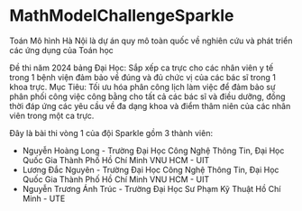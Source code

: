 # MathModelChallengeSparkle
Toán Mô hình Hà Nội là dự án quy mô toàn quốc về nghiên cứu và phát triển các ứng dụng của Toán học

Đề thi năm 2024 bảng Đại Học: Sắp xếp ca trực cho các nhân viên y tế trong 1 bệnh viện đảm bảo về đúng và đủ chức vị của các bác sĩ trong 1 khoa trực.
Mục Tiêu: Tối ưu hóa phân công lịch làm việc để đảm bảo sự phân phối công việc công bằng
cho tất cả các bác sĩ và điều dưỡng, đồng thời đáp ứng các yêu cầu về đa dạng khoa
và điểm thâm niên của các nhân viên trong một ca trực.

Đây là bài thi vòng 1 của đội Sparkle gồm 3 thành viên:
+ Nguyễn Hoàng Long - Trường Đại Học Công Nghệ Thông Tin, Đại Học Quốc Gia Thành Phố Hồ Chí Minh VNU HCM - UIT
+ Lương Đắc Nguyên - Trường Đại Học Công Nghệ Thông Tin, Đại Học Quốc Gia Thành Phố Hồ Chí Minh VNU HCM - UIT
+ Nguyễn Trương Ánh Trúc - Trường Đại Học Sư Phạm Kỹ Thuật Hồ Chí Minh - UTE
